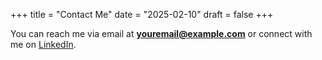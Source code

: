 +++
title = "Contact Me"
date = "2025-02-10"
draft = false
+++

You can reach me via email at **youremail@example.com** or connect with me on [LinkedIn](#).
